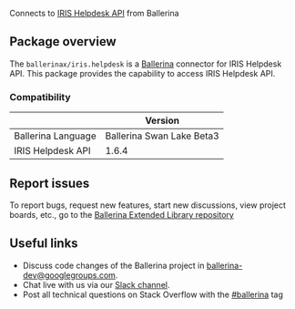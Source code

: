 Connects to [IRIS Helpdesk API](https://www.iriscrm.com/api) from Ballerina

## Package overview
The `ballerinax/iris.helpdesk` is a [Ballerina](https://ballerina.io/) connector for IRIS Helpdesk API.
This package provides the capability to access IRIS Helpdesk API.

### Compatibility
|                               | Version                         |
|-------------------------------|---------------------------------|
| Ballerina Language            | Ballerina Swan Lake Beta3       | 
| IRIS Helpdesk API             | 1.6.4                           |

## Report issues
To report bugs, request new features, start new discussions, view project boards, etc., go to the [Ballerina Extended Library repository](https://github.com/ballerina-platform/ballerina-extended-library)

## Useful links
- Discuss code changes of the Ballerina project in [ballerina-dev@googlegroups.com](mailto:ballerina-dev@googlegroups.com).
- Chat live with us via our [Slack channel](https://ballerina.io/community/slack/).
- Post all technical questions on Stack Overflow with the [#ballerina](https://stackoverflow.com/questions/tagged/ballerina) tag
